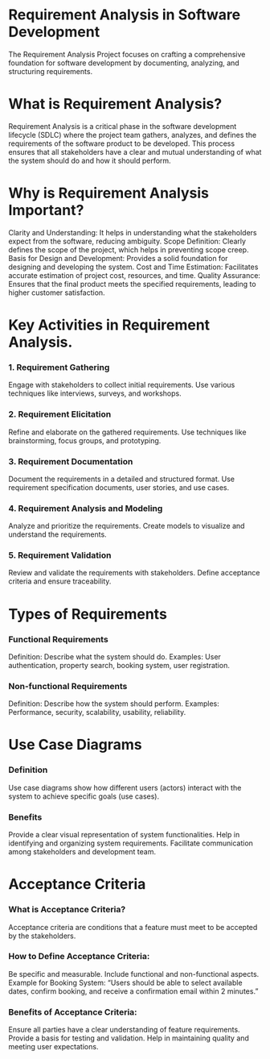# Requirement Analysis in Software Development
The Requirement Analysis Project focuses on crafting a comprehensive foundation for software development by documenting, analyzing, and structuring requirements.
# What is Requirement Analysis?
Requirement Analysis is a critical phase in the software development lifecycle (SDLC) where the project team gathers, analyzes, and defines the requirements of the software product to be developed. This process ensures that all stakeholders have a clear and mutual understanding of what the system should do and how it should perform.
# Why is Requirement Analysis Important?
 Clarity and Understanding: It helps in understanding what the stakeholders expect from the software, reducing ambiguity.
Scope Definition: Clearly defines the scope of the project, which helps in preventing scope creep.
Basis for Design and Development: Provides a solid foundation for designing and developing the system.
Cost and Time Estimation: Facilitates accurate estimation of project cost, resources, and time.
Quality Assurance: Ensures that the final product meets the specified requirements, leading to higher customer satisfaction.
# Key Activities in Requirement Analysis.
### 1. Requirement Gathering
Engage with stakeholders to collect initial requirements.
Use various techniques like interviews, surveys, and workshops.
### 2. Requirement Elicitation
Refine and elaborate on the gathered requirements.
Use techniques like brainstorming, focus groups, and prototyping.
### 3. Requirement Documentation
Document the requirements in a detailed and structured format.
Use requirement specification documents, user stories, and use cases.
### 4. Requirement Analysis and Modeling
Analyze and prioritize the requirements.
Create models to visualize and understand the requirements.
### 5. Requirement Validation
Review and validate the requirements with stakeholders.
Define acceptance criteria and ensure traceability.
# Types of Requirements
### Functional Requirements 
Definition: Describe what the system should do.
Examples: User authentication, property search, booking system, user registration.
### Non-functional Requirements 
Definition: Describe how the system should perform.
Examples: Performance, security, scalability, usability, reliability.
# Use Case Diagrams
### Definition
Use case diagrams show how different users (actors) interact with the system to achieve specific goals (use cases).
### Benefits
Provide a clear visual representation of system functionalities.
Help in identifying and organizing system requirements.
Facilitate communication among stakeholders and development team.
# Acceptance Criteria
### What is Acceptance Criteria?
Acceptance criteria are conditions that a feature must meet to be accepted by the stakeholders.
### How to Define Acceptance Criteria:
Be specific and measurable.
Include functional and non-functional aspects.
Example for Booking System: “Users should be able to select available dates, confirm booking, and receive a confirmation email within 2 minutes.”
### Benefits of Acceptance Criteria:
Ensure all parties have a clear understanding of feature requirements.
Provide a basis for testing and validation.
Help in maintaining quality and meeting user expectations.
